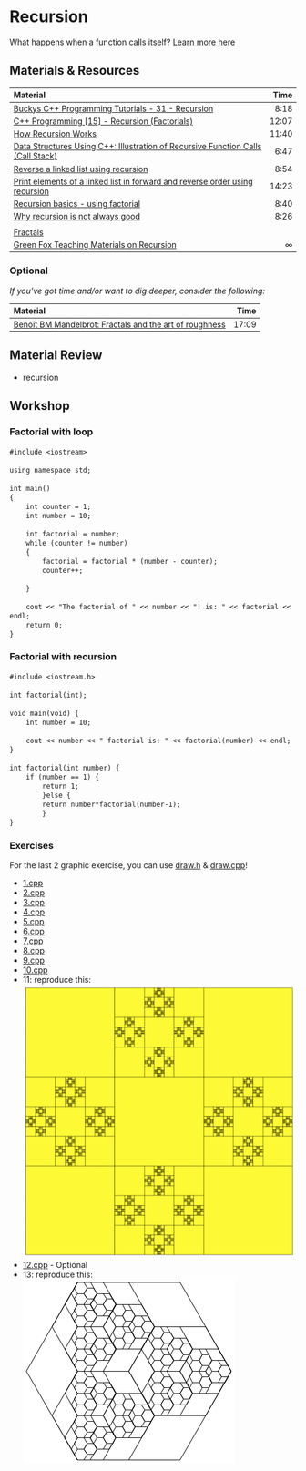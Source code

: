 ﻿# Recursion
What happens when a function calls itself? [Learn more here]()

## Materials & Resources
| Material | Time |
|:---------|-----:|
| [Buckys C++ Programming Tutorials - 31 - Recursion](https://www.youtube.com/watch?v=4agL-MQq05E) | 8:18 |
| [C++ Programming [15] - Recursion (Factorials)](https://www.youtube.com/watch?v=AbxyL_r1cJQ)| 12:07 |
| [How Recursion Works](https://www.youtube.com/watch?v=ozmE8G6YKww) | 11:40 |
| [Data Structures Using C++: Illustration of Recursive Function Calls (Call Stack)](https://www.youtube.com/watch?v=k0bb7UYy0pY) | 6:47 |
| [Reverse a linked list using recursion](https://www.youtube.com/watch?v=KYH83T4q6Vs) | 8:54 |
| [Print elements of a linked list in forward and reverse order using recursion](https://www.youtube.com/watch?v=K7J3nCeRC80) | 14:23 |
| [Recursion basics - using factorial](https://www.youtube.com/watch?v=_OmRGjbyzno) | 8:40 |
| [Why recursion is not always good](https://www.youtube.com/watch?v=GM9sA5PtznY) | 8:26 |
| | |
| [Fractals](https://www.youtube.com/watch?v=WFtTdf3I6Ug) | |
| [Green Fox Teaching Materials on Recursion](https://github.com/greenfox-academy/teaching-materials/tree/master/python/recursion) | ∞ |

### Optional
*If you've got time and/or want to dig deeper, consider the following:*

| Material | Time |
|:---------|-----:|
| [Benoit BM Mandelbrot: Fractals and the art of roughness](https://www.ted.com/talks/benoit_mandelbrot_fractals_the_art_of_roughness?language=en) | 17:09 |


## Material Review
 - recursion

## Workshop

### Factorial with loop
```c_cpp
#include <iostream>

using namespace std;

int main()
{
    int counter = 1;
    int number = 10;

    int factorial = number;
    while (counter != number)
    {
        factorial = factorial * (number - counter);
        counter++;

    }

    cout << "The factorial of " << number << "! is: " << factorial << endl;
    return 0;
}
```

### Factorial with recursion
```c_cpp
#include <iostream.h>

int factorial(int);

void main(void) {
	int number = 10;

	cout << number << " factorial is: " << factorial(number) << endl;
}

int factorial(int number) {
	if (number == 1) {
        return 1;
    	}else {
        return number*factorial(number-1);
    	}
}
```

### Exercises
For the last 2 graphic exercise, you can use [draw.h](workshop/draw.h) & [draw.cpp](workshop/draw.cpp)!

- [1.cpp](workshop/1.cpp)
- [2.cpp](workshop/2.cpp)
- [3.cpp](workshop/3.cpp)
- [4.cpp](workshop/4.cpp)
- [5.cpp](workshop/5.cpp)
- [6.cpp](workshop/6.cpp)
- [7.cpp](workshop/7.cpp)
- [8.cpp](workshop/8.cpp)
- [9.cpp](workshop/9.cpp)
- [10.cpp](workshop/10.cpp)
- 11: reproduce this:   
![11](workshop/recursive_graphic.png)
- [12.cpp](workshop/12.cpp) - Optional
- 13: reproduce this:   
![13](workshop/recursive_graphic_2.png)

